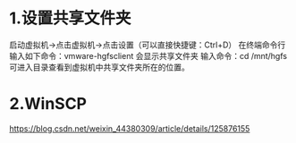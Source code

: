 
# 1.设置共享文件夹
启动虚拟机→点击虚拟机→点击设置（可以直接快捷键：Ctrl+D）
  在终端命令行输入如下命令：vmware-hgfsclient
  会显示共享文件夹
  输入命令：cd /mnt/hgfs  可进入目录查看到虚拟机中共享文件夹所在的位置。
# 2.WinSCP

https://blog.csdn.net/weixin_44380309/article/details/125876155
